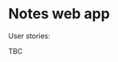 # Notes web app

User stories:

TBC
<!-- As a busy person, so I can remember things I need to do,
I'd like to see a list of items on my todo list.

As a busy person, so I can remember things I need to do,
I'd like to add a new item to my todo list.

As a busy person, so I can mark all items as done,
I'd like to clear all items on my todo list. -->
